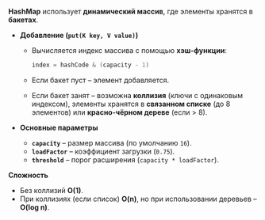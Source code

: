 **HashMap** использует **динамический массив**, где элементы хранятся в **бакетах**.

- **Добавление (`put(K key, V value)`)**
    
    - Вычисляется индекс массива с помощью **хэш-функции**:
        
        ```java
        index = hashCode & (capacity - 1)
        ```
        
    - Если бакет пуст – элемент добавляется.
    - Если бакет занят – возможна **коллизия** (ключи с одинаковым индексом), элементы хранятся в **связанном списке** (до 8 элементов) или **красно-чёрном дереве** (если > 8).
- **Основные параметры**
    
    - **`capacity`** – размер массива (по умолчанию `16`).
    - **`loadFactor`** – коэффициент загрузки (`0.75`).
    - **`threshold`** – порог расширения (`capacity * loadFactor`).

**Сложность**
- Без коллизий **O(1)**.
- При коллизиях (если список) **O(n)**, но при использовании деревьев – **O(log n)**.
